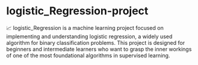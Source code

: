 # logistic_Regression-project
📈 logistic_Regression is a machine learning project focused on implementing and understanding logistic regression, a widely used algorithm for binary classification problems. This project is designed for beginners and intermediate learners who want to grasp the inner workings of one of the most foundational algorithms in supervised learning.
